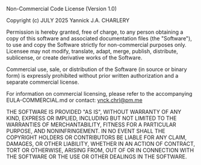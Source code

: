 Non-Commercial Code License (Version 1.0)

Copyright (c) JULY 2025 Yannick J.A. CHARLERY

Permission is hereby granted, free of charge, to any person obtaining a copy of this software and associated documentation files (the "Software"), to use and copy the Software strictly for non-commercial purposes only. Licensee may not modify, translate, adapt, merge, publish, distribute, sublicense, or create derivative works of the Software.

Commercial use, sale, or distribution of the Software (in source or binary form) is expressly prohibited without prior written authorization and a separate commercial license.

For information on commercial licensing, please refer to the accompanying EULA-COMMERCIAL.md or contact: <ynck.chrl@pm.me>

THE SOFTWARE IS PROVIDED "AS IS", WITHOUT WARRANTY OF ANY KIND, EXPRESS OR IMPLIED, INCLUDING BUT NOT LIMITED TO THE WARRANTIES OF MERCHANTABILITY, FITNESS FOR A PARTICULAR PURPOSE, AND NONINFRINGEMENT. IN NO EVENT SHALL THE COPYRIGHT HOLDERS OR CONTRIBUTORS BE LIABLE FOR ANY CLAIM, DAMAGES, OR OTHER LIABILITY, WHETHER IN AN ACTION OF CONTRACT, TORT OR OTHERWISE, ARISING FROM, OUT OF OR IN CONNECTION WITH THE SOFTWARE OR THE USE OR OTHER DEALINGS IN THE SOFTWARE.
